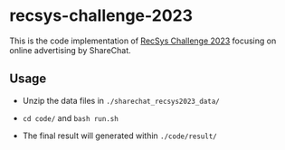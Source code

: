 # recsys-challenge-2023

This is the code implementation of [RecSys Challenge 2023](https://www.recsyschallenge.com/2023/index.html) focusing on online advertising by ShareChat.

## Usage

- Unzip the data files in `./sharechat_recsys2023_data/`

- `cd code/` and `bash run.sh`

- The final result will generated within `./code/result/`
